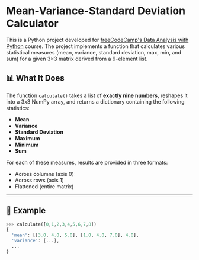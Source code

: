 # Mean-Variance-Standard Deviation Calculator

This is a Python project developed for [freeCodeCamp's Data Analysis with Python](https://www.freecodecamp.org/learn/data-analysis-with-python/) course. The project implements a function that calculates various statistical measures (mean, variance, standard deviation, max, min, and sum) for a given 3×3 matrix derived from a 9-element list.

## 📊 What It Does

The function `calculate()` takes a list of **exactly nine numbers**, reshapes it into a 3x3 NumPy array, and returns a dictionary containing the following statistics:

- **Mean**
- **Variance**
- **Standard Deviation**
- **Maximum**
- **Minimum**
- **Sum**

For each of these measures, results are provided in three formats:
- Across columns (axis 0)
- Across rows (axis 1)
- Flattened (entire matrix)

---

## 🧮 Example

```python
>>> calculate([0,1,2,3,4,5,6,7,8])
{
  'mean': [[3.0, 4.0, 5.0], [1.0, 4.0, 7.0], 4.0],
  'variance': [...],
  ...
}
```